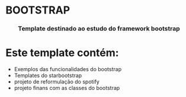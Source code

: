 # BOOTSTRAP
<h3 align="center">Template destinado ao estudo do framework bootstrap </h3>

# Este template contém:

- Exemplos das funcionalidades do bootstrap
- Templates do starbootstrap
- projeto de reformulação do spotify
- projeto finans com as classes do bootstrap
